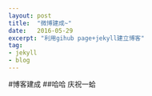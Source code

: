 ```yaml
---
layout: post
title:  "微博建成~"
date:   2016-05-29
excerpt: "利用gihub page+jekyll建立博客"
tag:
- jekyll
- blog
---
```


#博客建成
##哈哈
庆祝一蛤
